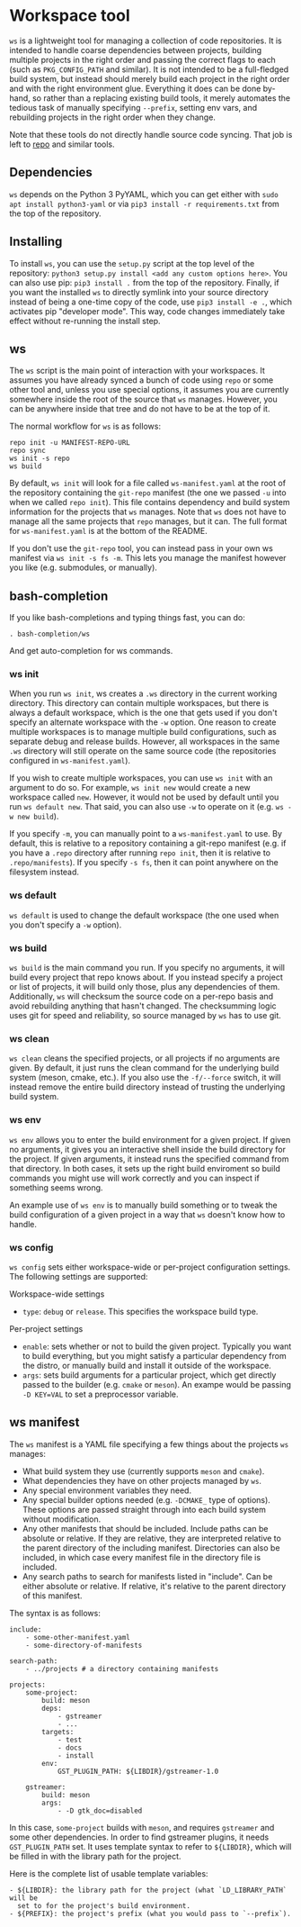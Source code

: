 # Workspace tool
`ws` is a lightweight tool for managing a collection of code repositories. It is
intended to handle coarse dependencies between projects, building multiple
projects in the right order and passing the correct flags to each (such as
`PKG_CONFIG_PATH` and similar). It is not intended to be a full-fledged build
system, but instead should merely build each project in the right order and with
the right environment glue. Everything it does can be done by-hand, so rather
than a replacing existing build tools, it merely automates the tedious task of
manually specifying `--prefix`, setting env vars, and rebuilding projects in the
right order when they change.

Note that these tools do not directly handle source code syncing. That job is
left to [repo](https://code.google.com/archive/p/git-repo/) and similar tools.

## Dependencies
`ws` depends on the Python 3 PyYAML, which you can get either with `sudo apt
install python3-yaml` or via `pip3 install -r requirements.txt` from the top of
the repository.

## Installing
To install `ws`, you can use the `setup.py` script at the top level of the
repository: `python3 setup.py install <add any custom options here>`. You can
also use pip: `pip3 install .` from the top of the repository. Finally, if you
want the installed `ws` to directly symlink into your source directory instead
of being a one-time copy of the code, use `pip3 install -e .`, which activates
pip "developer mode". This way, code changes immediately take effect without
re-running the install step.

## ws
The `ws` script is the main point of interaction with your workspaces. It
assumes you have already synced a bunch of code using `repo` or some other tool
and, unless you use special options, it assumes you are currently somewhere
inside the root of the source that `ws` manages. However, you can be anywhere
inside that tree and do not have to be at the top of it.

The normal workflow for `ws` is as follows:

```
repo init -u MANIFEST-REPO-URL
repo sync
ws init -s repo
ws build
```

By default, `ws init` will look for a file called `ws-manifest.yaml` at the root
of the repository containing the `git-repo` manifest (the one we passed `-u`
into when we called `repo init`). This file contains dependency and build system
information for the projects that `ws` manages. Note that `ws` does not have to
manage all the same projects that `repo` manages, but it can. The full format
for `ws-manifest.yaml` is at the bottom of the README.

If you don't use the `git-repo` tool, you can instead pass in your own ws
manifest via `ws init -s fs -m`. This lets you manage the manifest however you
like (e.g. submodules, or manually).

## bash-completion
If you like bash-completions and typing things fast, you can do:
```
. bash-completion/ws
```
And get auto-completion for ws commands.

### ws init
When you run `ws init`, ws creates a `.ws` directory in the current working
directory. This directory can contain multiple workspaces, but there is always
a default workspace, which is the one that gets used if you don't specify an
alternate workspace with the `-w` option. One reason to create multiple
workspaces is to manage multiple build configurations, such as separate debug
and release builds. However, all workspaces in the same `.ws` directory will
still operate on the same source code (the repositories configured in
`ws-manifest.yaml`).

If you wish to create multiple workspaces, you can use `ws init` with an
argument to do so. For example, `ws init new` would create a new workspace
called `new`. However, it would not be used by default until you run `ws
default new`. That said, you can also use `-w` to operate on it (e.g. `ws -w
new build`).

If you specify `-m`, you can manually point to a `ws-manifest.yaml` to use. By
default, this is relative to a repository containing a git-repo manifest (e.g.
if you have a `.repo` directory after running `repo init`, then it is relative
to `.repo/manifests`). If you specify `-s fs`, then it can point
anywhere on the filesystem instead.

### ws default
`ws default` is used to change the default workspace (the one used when you
don't specify a `-w` option).

### ws build
`ws build` is the main command you run. If you specify no arguments, it will
build every project that repo knows about. If you instead specify a project or
list of projects, it will build only those, plus any dependencies of them.
Additionally, `ws` will checksum the source code on a per-repo basis and avoid
rebuilding anything that hasn't changed. The checksumming logic uses git for
speed and reliability, so source managed by `ws` has to use git.

### ws clean
`ws clean` cleans the specified projects, or all projects if no arguments
are given. By default, it just runs the clean command for the underlying build
system (meson, cmake, etc.). If you also use the `-f/--force` switch, it will
instead remove the entire build directory instead of trusting the underlying
build system.

### ws env
`ws env` allows you to enter the build environment for a given project. If given
no arguments, it gives you an interactive shell inside the build directory for
the project. If given arguments, it instead runs the specified command from that
directory. In both cases, it sets up the right build enviroment so build
commands you might use will work correctly and you can inspect if something
seems wrong.

An example use of `ws env` is to manually build something or to tweak the build
configuration of a given project in a way that `ws` doesn't know how to handle.

### ws config
`ws config` sets either workspace-wide or per-project configuration settings.
The following settings are supported:

Workspace-wide settings
- `type`: `debug` or `release`. This specifies the workspace build type.

Per-project settings
- `enable`: sets whether or not to build the given project. Typically you want to
  build everything, but you might satisfy a particular dependency from the
  distro, or manually build and install it outside of the workspace.
- `args`: sets build arguments for a particular project, which get directly passed
  to the builder (e.g. `cmake` or `meson`). An exampe would be passing `-D
  KEY=VAL` to set a preprocessor variable.


## ws manifest
The `ws` manifest is a YAML file specifying a few things about the projects `ws`
manages:
- What build system they use (currently supports `meson` and `cmake`).
- What dependencies they have on other projects managed by `ws`.
- Any special environment variables they need.
- Any special builder options needed (e.g. `-DCMAKE_` type of options). These
  options are passed straight through into each build system without
  modification.
- Any other manifests that should be included. Include paths can be absolute or
  relative. If they are relative, they are interpreted relative to the parent
  directory of the including manifest. Directories can also be included, in
  which case every manifest file in the directory file is included.
- Any search paths to search for manifests listed in "include". Can be either
  absolute or relative. If relative, it's relative to the parent directory of
  this manifest.

The syntax is as follows:
```
include:
    - some-other-manifest.yaml
    - some-directory-of-manifests

search-path:
    - ../projects # a directory containing manifests

projects:
    some-project:
        build: meson
        deps:
            - gstreamer
            - ...
        targets:
            - test
            - docs
            - install
        env:
            GST_PLUGIN_PATH: ${LIBDIR}/gstreamer-1.0

    gstreamer:
        build: meson
        args:
            - -D gtk_doc=disabled
```

In this case, `some-project` builds with `meson`, and requires `gstreamer` and
some other dependencies. In order to find gstreamer plugins, it needs
`GST_PLUGIN_PATH` set. It uses template syntax to refer to `${LIBDIR}`, which will
be filled in with the library path for the project.

Here is the complete list of usable template variables:
```
- ${LIBDIR}: the library path for the project (what `LD_LIBRARY_PATH` will be
  set to for the project's build environment.
- ${PREFIX}: the project's prefix (what you would pass to `--prefix`).
```
